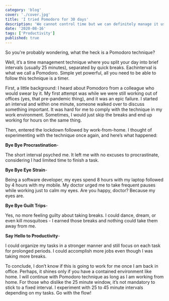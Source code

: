```yaml
---
category: 'blog'
cover: './cover.jpg'
title: 'I tried Pomodoro for 30 days'
description: 'We cannot control time but we can definitely manage it using Pomodoro.'
date: '2020-08-16'
tags: ['Productivity']
published: true
---
```


So you're probably wondering, what the heck is a Pomodoro technique? 

Well, it’s a time management technique where you split your day into brief intervals (usually 25 minutes), separated by quick breaks. Each​ interval​ is what we call a Pomodoro. Simple yet powerful, all you need to be able to follow this technique is a timer.

First, a little background: I heard about Pomodoro from a colleague who would swear by it. My first attempt was while we were still working out of offices (yes, that pre-pandemic thing), and it was an epic failure. I started an interval and within one minute, someone walked over to discuss something important. It was hard for me to comply with the technique in my work environment. Sometimes, I would just skip the breaks and end up working for hours on the same thing.

Then, entered the lockdown followed by work-from-home. I thought of experimenting with the technique once again, and here’s what happened:

__Bye Bye Procrastination__-

The short interval psyched me. It left me with no excuses to procrastinate, considering I had limited time to finish a task.

__Bye Bye Eye Strain__-

Being a software developer, my eyes spend 8 hours with my laptop followed by 4 hours with my mobile. My doctor urged me to take frequent pauses while working just to calm my eyes. Are you happy, doctor? Because my eyes are.

__Bye Bye Guilt Trips__-

Yes, no more feeling guilty about taking breaks. I could dance, dream, or even kill mosquitoes - I earned those breaks and nothing could take them away from me.

__Say Hello to Productivity__-

I could organize my tasks in a stronger manner and still focus on each task for prolonged periods. I could accomplish more jobs even though I was taking more breaks.

To conclude, I don’t know if this is going to work for me once I am back in office. Perhaps, it shines only if you have a contained environment like home. I will continue with Pomodoro technique as long as I am working from home. For those who dislike the 25 minute window, it’s not mandatory to stick to a fixed interval. I experiment with 25 to 45 minute intervals depending on my tasks. Go with the flow!